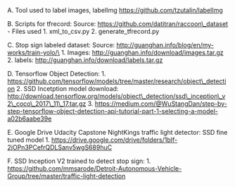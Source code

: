 A. Tool used to label images, labelImg https://github.com/tzutalin/labelImg

B. Scripts for tfrecord: 
     Source: https://github.com/datitran/raccoon\_dataset 
             - Files used 
             1. xml\_to\_csv.py 
             2. generate\_tfrecord.py

C. Stop sign labeled dataset: 
     Source: http://guanghan.info/blog/en/my-works/train-yolo/\
            1. Images: http://guanghan.info/download/images.tar.gz 
            2. labels: http://guanghan.info/download/labels.tar.gz

D. Tensorflow Object Detection: 
            1. https://github.com/tensorflow/models/tree/master/research/object\_detection
            2. SSD Incetption model download:
               http://download.tensorflow.org/models/object\_detection/ssd\_inception\_v2\_coco\_2017\_11\_17.tar.gz
            3. https://medium.com/@WuStangDan/step-by-step-tensorflow-object-detection-api-tutorial-part-1-selecting-a-model-a02b6aabe39e

E. Google Drive Udacity Capstone NightKings traffic light detector: SSD fine tuned model 
            1. https://drive.google.com/drive/folders/1bIf-2jOPn3PCefrQDLSanv5wgS689huC

F. SSD Inception V2 trained to detect stop sign: 
            1. https://github.com/mmsarode/Detroit-Autonomous-Vehicle-Group/tree/master/traffic-light-detection
